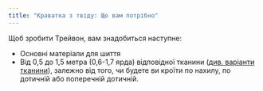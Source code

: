 ```yaml
---
title: "Краватка з твіду: Що вам потрібно"
---
```


Щоб зробити Трейвон, вам знадобиться наступне:

- Основні матеріали для шиття
- Від 0,5 до 1,5 метра (0,6-1,7 ярда) відповідної тканини ([див. варіанти тканини](/docs/patterns/trayvon/fabric)), залежно від того, чи будете ви кроїти по нахилу, по дотичній або поперечній дотичній.
